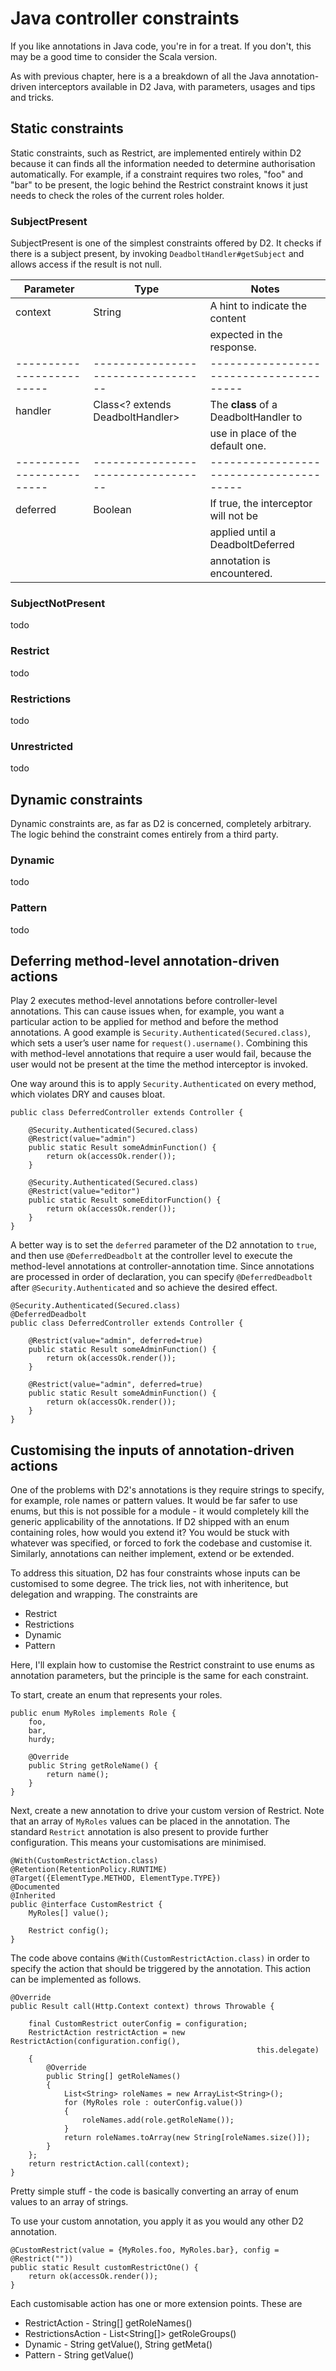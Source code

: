 # Java controller constraints #
If you like annotations in Java code, you're in for a treat.  If you don't, this may be a good time to consider the Scala version.

As with previous chapter, here is a a breakdown of all the Java annotation-driven interceptors available in D2 Java, with parameters, usages and tips and tricks.

## Static constraints ##
Static constraints, such as Restrict, are implemented entirely within D2 because it can finds all the information needed to determine authorisation automatically.  For example, if a constraint requires two roles, "foo" and "bar" to be present, the logic behind the Restrict constraint knows it just needs to check the roles of the current roles holder.

### SubjectPresent ###
SubjectPresent is one of the simplest constraints offered by D2.  It checks if there is a subject present, by invoking `DeadboltHandler#getSubject` and allows access if the result is not null.

|Parameter                |Type                              |Notes                                  |
|-------------------------|----------------------------------|---------------------------------------|
| context                 | String                           | A hint to indicate the content        | 
|                         |                                  | expected in the response.             |
|-------------------------|----------------------------------|---------------------------------------|
| handler                 | Class<? extends DeadboltHandler> | The **class** of a DeadboltHandler to |
|                         |                                  | use in place of the default one.      |
|-------------------------|----------------------------------|---------------------------------------|
| deferred                | Boolean                          | If true, the interceptor will not be  |
|                         |                                  | applied until a DeadboltDeferred      |
|                         |                                  | annotation is encountered.            |

### SubjectNotPresent ###
todo

### Restrict ###
todo

### Restrictions ###
todo

### Unrestricted ###
todo

## Dynamic constraints ##
Dynamic constraints are, as far as D2 is concerned, completely arbitrary.  The logic behind the constraint comes entirely from a third party.

### Dynamic ###
todo

### Pattern ###
todo

## Deferring method-level annotation-driven actions ##
Play 2 executes method-level annotations before controller-level annotations. This can cause issues when, for example, you want a particular action to be applied for method and before the method annotations. A good example is `Security.Authenticated(Secured.class)`, which sets a user’s user name for `request().username()`. Combining this with method-level annotations that require a user would fail, because the user would not be present at the time the method interceptor is invoked.

One way around this is to apply `Security.Authenticated` on every method, which violates DRY and causes bloat.

    public class DeferredController extends Controller {

        @Security.Authenticated(Secured.class)
        @Restrict(value="admin")
        public static Result someAdminFunction() {
            return ok(accessOk.render());
        }

        @Security.Authenticated(Secured.class)
        @Restrict(value="editor")
        public static Result someEditorFunction() {
            return ok(accessOk.render());
        }
    }

A better way is to set the `deferred` parameter of the D2 annotation to `true`, and then use `@DeferredDeadbolt` at the controller level to execute the method-level annotations at controller-annotation time. Since annotations are processed in order of declaration, you can specify `@DeferredDeadbolt` after `@Security.Authenticated` and so achieve the desired effect.

    @Security.Authenticated(Secured.class)
    @DeferredDeadbolt
    public class DeferredController extends Controller {

        @Restrict(value="admin", deferred=true)
        public static Result someAdminFunction() {
            return ok(accessOk.render());
        }

        @Restrict(value="admin", deferred=true)
        public static Result someAdminFunction() {
            return ok(accessOk.render());
        }
    }

## Customising the inputs of annotation-driven actions ##
One of the problems with D2's annotations is they require strings to specify, for example, role names or pattern values.  It would be far safer to use enums, but this is not possible for a module - it would completely kill the generic applicability of the annotations.  If D2 shipped with an enum containing roles, how would you extend it?  You would be stuck with whatever was specified, or forced to fork the codebase and customise it.  Similarly, annotations can neither implement, extend or be extended.

To address this situation, D2 has four constraints whose inputs can be customised to some degree.  The trick lies, not with inheritence, but delegation and wrapping.  The constraints are

 * Restrict
 * Restrictions
 * Dynamic
 * Pattern

Here, I'll explain how to customise the Restrict constraint to use enums as annotation parameters, but the principle is the same for each constraint.

To start, create an enum that represents your roles.

    public enum MyRoles implements Role {
        foo,
        bar,
        hurdy;

        @Override
        public String getRoleName() {
            return name();
        }
    }

Next, create a new annotation to drive your custom version of Restrict.  Note that an array of `MyRoles` values can be placed in the annotation.  The standard `Restrict` annotation is also present to provide further configuration.  This means your customisations are minimised. 

    @With(CustomRestrictAction.class)
    @Retention(RetentionPolicy.RUNTIME)
    @Target({ElementType.METHOD, ElementType.TYPE})
    @Documented
    @Inherited
    public @interface CustomRestrict {
        MyRoles[] value();

        Restrict config();
    }

The code above contains `@With(CustomRestrictAction.class)` in order to specify the action that should be triggered by the annotation.  This action can be implemented as follows. 

    @Override
    public Result call(Http.Context context) throws Throwable {

        final CustomRestrict outerConfig = configuration;
        RestrictAction restrictAction = new RestrictAction(configuration.config(),
                                                           this.delegate)
        {
            @Override
            public String[] getRoleNames()
            {
                List<String> roleNames = new ArrayList<String>();
                for (MyRoles role : outerConfig.value())
                {
                    roleNames.add(role.getRoleName());
                }
                return roleNames.toArray(new String[roleNames.size()]);
            }
        };
        return restrictAction.call(context);
    }

Pretty simple stuff - the code is basically converting an array of enum values to an array of strings.

To use your custom annotation, you apply it as you would any other D2 annotation.

    @CustomRestrict(value = {MyRoles.foo, MyRoles.bar}, config = @Restrict(""))
    public static Result customRestrictOne() {
        return ok(accessOk.render());
    }

Each customisable action has one or more extension points.  These are

 * RestrictAction - String[] getRoleNames()
 * RestrictionsAction - List<String[]> getRoleGroups()
 * Dynamic - String getValue(), String getMeta()
 * Pattern - String getValue()
 
